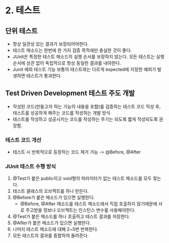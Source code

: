 # 2. 테스트
## 단위 테스트
 - 항상 일관성 있는 결과가 보장되어야한다.
 - 테스트 메소드는 한번에 한 가지 검증 목적에만 충실한 것이 좋다.
 - JUnit은 특정한 테스트 메소드의 실행 순서를 보장하지 않는다. 모든 테스트는 실행 순서에 상관 없이 독립적으로 항상 동일한 결과를 내야한다.
 - Junit 예외 테스트 기능
        보통의 테스트와는 다르게 expected에 지정한 예외가 발생하면 테스트가 통과한다.
        
## Test Driven Development 테스트 주도 개발
 - 작성된 코드(만들고자 하는 기능의 내용을 포함)를 검증하는 테스트 코드 작성 후, 테스트를 성공하게 해주는 코드를 작성하는 개발 방식
 - 테스트를 작성하고 성공시키는 코드를 작성하는 주기는 되도록 짧게 작성되도록 권장함.
 
### 테스트 코드 개선
 - 테스트 시 반복적으로 등장하는 코드 제거 가능 -> @Before, @After
 
### JUnit 테스트 수행 방식
1. @Test가 붙은 public이고 void형의 파라미터가 없는 테스트 메소드를 모두 찾는다.
2. 테스트 클래스의 오브젝트를 하나 만든다.
3. @Before가 붙은 메소드가 있으면 실행한다.
    -  @Before, @After 메소드를 테스트 메소드에서 직접 호출하지 않기때문에 서로 주고받을 정보나 오브젝트는 인스턴스 변수를 사용해야한다.
4. @Test가 붙은 메소드를 하나 호출하고 테스트 결과를 저장한다.
5. @After가 붙은 메소드가 있으면 실행한다.
6. 나머지 테스트 메소드에 대해 2~5번 반복한다.
7. 모든 테스트의 결과를 종합하여 돌려준다.

 
 
